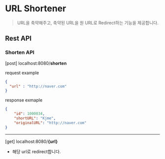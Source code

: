 # URL Shortener
> URL을 축약해주고, 축약된 URL을 원 URL로 Redirect하는 기능을 제공합니다.

## Rest API

### Shorten API
[post] localhost:8080/**shorten**


request example
```json
{
  "url" : "http://naver.com"
}
```
response exmaple
```json
{
    "id": 1000034,
    "shortURL": "Kjme",
    "originalURL": "http://naver.com"
}
```
---
[get] localhost:8080/**{url}**

- 해당 url로 redirect합니다.
